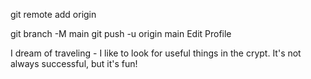 git remote add origin 


git branch -M main
git push -u origin main
Edit Profile

I dream of traveling - I like to look for useful things in the crypt. It's not always successful, but it's fun!
